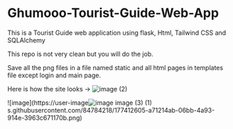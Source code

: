 # Ghumooo-Tourist-Guide-Web-App

This is a Tourist Guide web application using flask, Html, Tailwind CSS and SQLAlchemy

This repo is not very clean but you will do the job.

Save all the png files in a file named static and all html pages in templates file except login and main page.

Here is how the site looks ->
![image (2)](https://user-images.githubusercontent.com/84784218/177412636-15c2763c-32bd-4044-8818-f4fbbd75a7e4.png)

![image](https://user-image![image ![image (3)](https://user-images.githubusercontent.com/84784218/177412646-13a1b87e-8b87-4f20-9b36-ff0e8b4b1655.png)
(1)](https://user-images.githubusercontent.com/84784218/177412615-d8f10900-e5c0-4c28-bda6-cbb152ed3df3.png)
s.githubusercontent.com/84784218/177412605-a71214ab-06bb-4a93-914e-3963c671170b.png)
